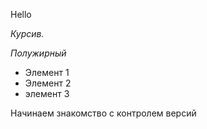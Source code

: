 Hello

*Курсив.*

*Полужирный*

*  Элемент 1
* Элемент 2
* элемент 3
 

Начинаем знакомство с контролем версий
